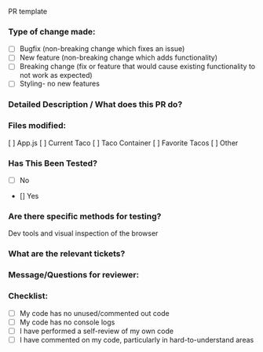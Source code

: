 PR template

### Type of change made:
- [ ] Bugfix (non-breaking change which fixes an issue)
- [ ] New feature (non-breaking change which adds functionality)
- [ ] Breaking change (fix or feature that would cause existing functionality to not work as expected)
- [ ] Styling- no new features

### Detailed Description / What does this PR do?

### Files modified:
[ ] App.js
[ ] Current Taco
[ ] Taco Container
[ ] Favorite Tacos
[ ] Other

### Has This Been Tested?
- [ ] No
- [] Yes

### Are there specific methods for testing?

Dev tools and visual inspection of the browser

### What are the relevant tickets?

### Message/Questions for reviewer:

### Checklist:
- [ ] My code has no unused/commented out code
- [ ] My code has no console logs
- [ ] I have performed a self-review of my own code
- [ ] I have commented on my code, particularly in hard-to-understand areas
